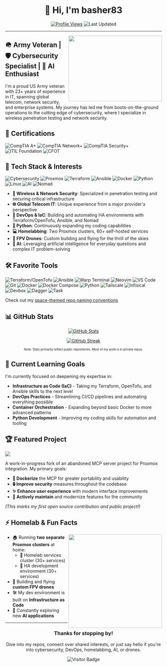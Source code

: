 <div align="center">
  
# 👋 Hi, I'm basher83

[![Profile Views](https://komarev.com/ghpvc/?username=basher83&color=0e75b6&style=flat)](https://github.com/basher83)
![Last Updated](https://img.shields.io/badge/Last%20Updated-2025-06-06-success)

</div>

---

<img align="right" width="300" height="210" src="https://media.giphy.com/media/v1.Y2lkPTc5MGI3NjExYzY1cGFudDJqODkyMzlpdjl3ZmJtbWM4aGxqYnl0eXR1djZucW1tNSZlcD12MV9pbnRlcm5hbF9naWZfYnlfaWQmY3Q9Zw/077i6AULCXc0FKTj9s/giphy.gif">

## 🪖 Army Veteran | 🛡️ Cybersecurity Specialist | 🤖 AI Enthusiast

I'm a proud US Army veteran with 23+ years of experience in IT, spanning global telecom, network security, and enterprise systems. My journey has led me from boots-on-the-ground operations to the cutting edge of cybersecurity, where I specialize in wireless penetration testing and network security.

## 📜 Certifications

![CompTIA A+](https://img.shields.io/badge/CompTIA-A%2B-4D7C0F?style=for-the-badge&logo=comptia&logoColor=white)
![CompTIA Network+](https://img.shields.io/badge/CompTIA-Network%2B-007ACC?style=for-the-badge&logo=comptia&logoColor=white)
![CompTIA Security+](https://img.shields.io/badge/CompTIA-Security%2B-FF0000?style=for-the-badge&logo=comptia&logoColor=white)
![ITIL Foundation](https://img.shields.io/badge/Axelos-ITIL_Foundation-8A2BE2?style=for-the-badge&logo=itil&logoColor=white)
![CFOT](https://img.shields.io/badge/CFOT-Fiber_Optic_Technician-FFA500?style=for-the-badge&logo=fiber&logoColor=white)

## 🧰 Tech Stack & Interests

![Cybersecurity](https://img.shields.io/badge/-Cybersecurity-090909?style=for-the-badge&logo=Shield&logoColor=white)
![Proxmox](https://img.shields.io/badge/-Proxmox-E57000?style=for-the-badge&logo=proxmox&logoColor=white)
![Terraform](https://img.shields.io/badge/-Terraform-7B42BC?style=for-the-badge&logo=terraform&logoColor=white)
![Ansible](https://img.shields.io/badge/-Ansible-EE0000?style=for-the-badge&logo=ansible&logoColor=white)
![Docker](https://img.shields.io/badge/-Docker-2496ED?style=for-the-badge&logo=docker&logoColor=white)
![Python](https://img.shields.io/badge/-Python-3776AB?style=for-the-badge&logo=python&logoColor=white)
![Linux](https://img.shields.io/badge/-Linux-FCC624?style=for-the-badge&logo=linux&logoColor=black)
![AI](https://img.shields.io/badge/-Artificial_Intelligence-FF6F00?style=for-the-badge&logo=tensorflow&logoColor=white)
![Nomad](https://img.shields.io/badge/-Nomad-00CA8E?style=for-the-badge&logo=hashicorp&logoColor=white)

- **🔐 Wireless & Network Security**: Specialized in penetration testing and securing critical infrastructure
- **🌐 Global Telecom IT**: Unique experience from a major provider's perspective
- **🚀 DevOps & IaC**: Building and automating HA environments with Terraform/OpenTofu, Ansible, and Nomad
- **🐍 Python**: Continuously expanding my coding capabilities
- **💻 Homelabbing**: Two Proxmox clusters, 60+ self-hosted services
- **🚁 FPV Drones**: Custom building and flying for the thrill of the skies
- **🤖 AI**: Leveraging artificial intelligence for everyday questions and complex IT problem-solving

## 🛠️ Favorite Tools

![Terraform/OpenTofu](https://img.shields.io/badge/-Terraform/OpenTofu-7B42BC?style=flat-square&logo=terraform&logoColor=white)
![Ansible](https://img.shields.io/badge/-Ansible-EE0000?style=flat-square&logo=ansible&logoColor=white)
![Warp Terminal](https://img.shields.io/badge/-Warp_Terminal-01A4FF?style=flat-square&logo=warp&logoColor=white)
![Neovim](https://img.shields.io/badge/-Neovim-57A143?style=flat-square&logo=neovim&logoColor=white)
![VS Code](https://img.shields.io/badge/-VS_Code-007ACC?style=flat-square&logo=visual-studio-code&logoColor=white)
![Git](https://img.shields.io/badge/-Git-F05032?style=flat-square&logo=git&logoColor=white)
![Docker](https://img.shields.io/badge/-Docker-2496ED?style=flat-square&logo=docker&logoColor=white)
![Docker Compose](https://img.shields.io/badge/-Docker_Compose-2496ED?style=flat-square&logo=docker&logoColor=white)
![Python](https://img.shields.io/badge/-Python-3776AB?style=flat-square&logo=python&logoColor=white)
![Tailscale](https://img.shields.io/badge/-Tailscale-3c5eff?style=flat-square&logo=tailscale&logoColor=white)
![Infisical](https://img.shields.io/badge/-Infisical-512BD4?style=flat-square)
![Devbox](https://img.shields.io/badge/-Devbox-000000?style=flat-square)
![Dagger](https://img.shields.io/badge/-Dagger-1d2c3a?style=flat-square)
![Task](https://img.shields.io/badge/-Task-4B32C3?style=flat-square)

Check out my [space-themed repo naming conventions](https://github.com/basher83/docs/blob/main/mission-control/repo-naming-conventions.md)

## 📊 GitHub Stats
<div align="center">
  
[![GitHub Stats](https://github-readme-stats.vercel.app/api?username=basher83&show_icons=true&theme=radical&hide_border=true&count_private=true)](https://github.com/basher83)

[![GitHub Streak](https://github-readme-streak-stats.herokuapp.com/?user=basher83&theme=radical&hide_border=true)](https://github.com/basher83)

<sub><sup>Note: Stats primarily reflect public repositories. Most of my work is in private repos.</sup></sub>
</div>

## 🎯 Current Learning Goals

I'm currently focused on deepening my expertise in:

- **Infrastructure as Code (IaC)** - Taking my Terraform, OpenTofu, and Ansible skills to the next level
- **DevOps Practices** - Streamlining CI/CD pipelines and automating everything possible
- **Container Orchestration** - Expanding beyond basic Docker to more advanced patterns
- **Python Development** - Improving my coding skills for automation and tooling

## 🏆 Featured Project

<a href="https://github.com/basher83/ProxmoxMCP">
  <img align="center" src="https://github-readme-stats.vercel.app/api/pin/?username=basher83&repo=ProxmoxMCP&theme=radical" />
</a>

A work-in-progress fork of an abandoned MCP server project for Proxmox integration. My primary goals:
- **🐳 Dockerize** the MCP for greater portability and usability
- **🔒 Improve security** measures throughout the codebase
- **✨ Enhance user experience** with modern interface improvements
- **🔄 Actively maintain** and modernize features for the community

*(This marks my first open source contribution and public project!)*

## ⚡ Homelab & Fun Facts

<img align="right" width="300" src="https://media.giphy.com/media/v1.Y2lkPTc5MGI3NjExNWh2ZGljM3Vwb3Zqd2g3dnhwbXprYnVydzB3MmoxbnJmYWc1ZWszaCZlcD12MV9pbnRlcm5hbF9naWZfYnlfaWQmY3Q9Zw/UQ1EI1ML2ABQdbebup/giphy.gif">

- 🏠 Running **two separate Proxmox clusters** at home:
  - 💼 Homelab services cluster (30+ services)
  - 🔬 HA development environment (30+ services)
- 🚁 Building and flying **custom FPV drones**
- 🛠️ My dev environment is built on **Infrastructure as Code**
- 🤖 Constantly exploring new **AI applications**

---

<div align="center">
  
### Thanks for stopping by!
Dive into my repos, connect over shared interests, or just say hello if you're into cybersecurity, DevOps, homelabbing, AI, or drones.

![Visitor Badge](https://visitor-badge.laobi.icu/badge?page_id=basher83.basher83)

</div>
